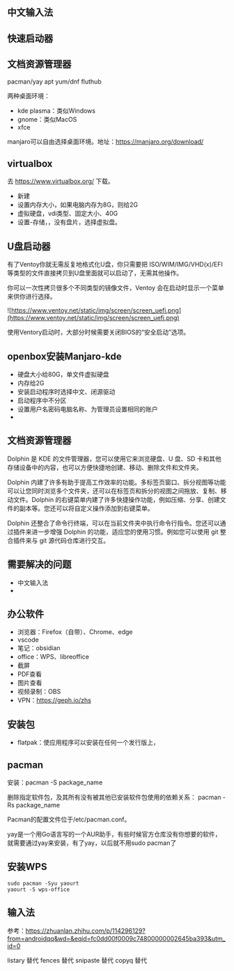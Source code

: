 ## 中文输入法
## 快速启动器
## 文档资源管理器

pacman/yay  apt  yum/dnf  fluthub

两种桌面环境：
- kde plasma：类似Windows
- gnome：类似MacOS
- xfce



manjaro可以自由选择桌面环境。地址：https://manjaro.org/download/

## virtualbox

去  https://www.virtualbox.org/  下载。

- 新建
- 设置内存大小，如果电脑内存为8G，则给2G
- 虚拟硬盘，vdi类型、固定大小、40G
- 设置-存储，，没有盘片，选择虚拟盘。

## U盘启动器

有了Ventoy你就无需反复地格式化U盘，你只需要把 ISO/WIM/IMG/VHD(x)/EFI 等类型的文件直接拷贝到U盘里面就可以启动了，无需其他操作。

你可以一次性拷贝很多个不同类型的镜像文件，Ventoy 会在启动时显示一个菜单来供你进行选择。

![https://www.ventoy.net/static/img/screen/screen_uefi.png](https://www.ventoy.net/static/img/screen/screen_uefi.png)

使用Ventory启动时，大部分时候需要关闭BIOS的“安全启动”选项。


## openbox安装Manjaro-kde

- 硬盘大小给80G，单文件虚拟硬盘
- 内存给2G
- 安装启动程序时选择中文、闭源驱动
- 启动程序中不分区
- 设置用户名密码电脑名称、为管理员设置相同的账户
- 





## 文档资源管理器

Dolphin 是 KDE 的文件管理器，您可以使用它来浏览硬盘、U 盘、SD 卡和其他存储设备中的内容，也可以方便快捷地创建、移动、删除文件和文件夹。

Dolphin 内建了许多有助于提高工作效率的功能。多标签页窗口、拆分视图等功能可以让您同时浏览多个文件夹，还可以在标签页和拆分的视图之间拖放、复制、移动文件。Dolphin 的右键菜单内建了许多快捷操作功能，例如压缩、分享、创建文件的副本等。您还可以将自定义操作添加到右键菜单。

Dolphin 还整合了命令行终端，可以在当前文件夹中执行命令行指令。您还可以通过插件来进一步增强 Dolphin 的功能，适应您的使用习惯。例如您可以使用 git 整合插件来与 git 源代码仓库进行交互。

## 需要解决的问题

- 中文输入法
- 
## 办公软件

- 浏览器：Firefox（自带）、Chrome、edge
- vscode
- 笔记：obsidian
- office：WPS、libreoffice
- 截屏
- PDF查看
- 图片查看
- 视频录制：OBS
- VPN：https://geph.io/zhs


## 安装包

- flatpak：使应用程序可以安装在任何一个发行版上，


## pacman


安装：pacman -S package_name

删除指定软件包，及其所有没有被其他已安装软件包使用的依赖关系：
pacman -Rs package_name

Pacman的配置文件位于/etc/pacman.conf。


yay是一个用Go语言写的一个AUR助手，有些时候官方仓库没有你想要的软件，就需要通过yay来安装，有了yay，以后就不用sudo pacman了


## 安装WPS

```
sudo pacman -Syu yaourt
yaourt -S wps-office
```

## 输入法


参考：https://zhuanlan.zhihu.com/p/114296129?from=androidqq&wd=&eqid=fc0dd00f0009c74800000002645ba393&utm_id=0


listary 替代
fences 替代
snipaste 替代
copyq 替代